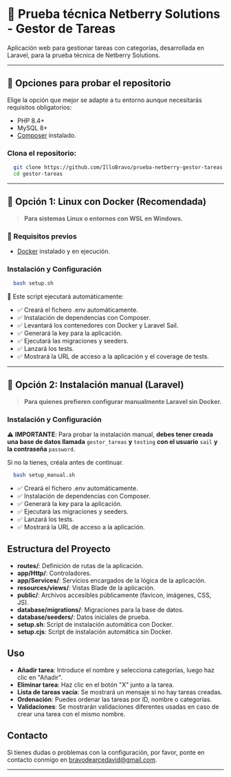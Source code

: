 # 📝 Prueba técnica Netberry Solutions - Gestor de Tareas

Aplicación web para gestionar tareas con categorías, desarrollada en Laravel, 
para la prueba técnica de Netberry Solutions.

---

## 🚀 Opciones para probar el repositorio

Elige la opción que mejor se adapte a tu entorno aunque necesitarás requisitos obligatorios:

- PHP 8.4+
- MySQL 8+
- [Composer](https://getcomposer.org/) instalado.

### Clona el repositorio:
```bash
  git clone https://github.com/IlloBravo/prueba-netberry-gestor-tareas
  cd gestor-tareas
```

---

## 🔹 **Opción 1: Linux con Docker (Recomendada)**
> **Para sistemas Linux o entornos con WSL en Windows.**

### **🔧 Requisitos previos**
- [Docker](https://www.docker.com/) instalado y en ejecución.

### Instalación y Configuración

```bash
  bash setup.sh
```

📌 Este script ejecutará automáticamente:

- ✅ Creará el fichero .env automáticamente.
- ✅ Instalación de dependencias con Composer.
- ✅ Levantará los contenedores con Docker y Laravel Sail.
- ✅ Generará la key para la aplicación.
- ✅ Ejecutará las migraciones y seeders.
- ✅ Lanzará los tests.
- ✅ Mostrará la URL de acceso a la aplicación y el coverage de tests.

---

## 🔹 **Opción 2: Instalación manual (Laravel)**
> **Para quienes prefieren configurar manualmente Laravel sin Docker.**

### Instalación y Configuración

⚠️ **IMPORTANTE**: Para probar la instalación manual, **debes tener creada una base de datos llamada** `gestor_tareas` 
**y** `testing` **con el usuario** `sail` **y la contraseña** `password`.

Si no la tienes, créala antes de continuar.

```bash
  bash setup_manual.sh
```

- ✅ Creará el fichero .env automáticamente.
- ✅ Instalación de dependencias con Composer.
- ✅ Generará la key para la aplicación.
- ✅ Ejecutará las migraciones y seeders.
- ✅ Lanzará los tests.
- ✅ Mostrará la URL de acceso a la aplicación.

## Estructura del Proyecto

- **routes/**: Definición de rutas de la aplicación.
- **app/Http/**: Controladores.
- **app/Services/**: Servicios encargados de la lógica de la aplicación.
- **resources/views/**: Vistas Blade de la aplicación.
- **public/**: Archivos accesibles públicamente (favicon, imágenes, CSS, JS).
- **database/migrations/**: Migraciones para la base de datos.
- **database/seeders/**: Datos iniciales de prueba.
- **setup.sh**: Script de instalación automática con Docker.
- **setup.cjs**: Script de instalación automática sin Docker.

## Uso

- **Añadir tarea**: Introduce el nombre y selecciona categorías, luego haz clic en "Añadir".
- **Eliminar tarea**: Haz clic en el botón "X" junto a la tarea.
- **Lista de tareas vacía**: Se mostrará un mensaje si no hay tareas creadas.
- **Ordenación**: Puedes ordenar las tareas por ID, nombre o categorías.
- **Validaciones**: Se mostrarán validaciones diferentes usadas en caso de crear una tarea con el mismo nombre.

## Contacto

Si tienes dudas o problemas con la configuración, por favor, ponte en contacto conmigo en bravodearcedavid@gmail.com.

---
